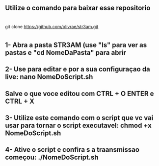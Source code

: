 ## Utilize o comando para baixar esse repositorio
#
git clone https://github.com/olivrae/str3am.git
#

## 1- Abra a pasta STR3AM (use "ls" para ver as pastas e "cd NomeDaPasta" para abrir

## 2- Use para editar e por a sua configuraçao da live: nano NomeDoScript.sh

## Salve o que voce editou com CTRL + O ENTER e CTRL + X

## 3- Utilize este comando com o script que vc vai usar para tornar o script executavel: chmod +x NomeDoScript.sh

## 4- Ative o script e confira s a traansmissao começou: ./NomeDoScript.sh

